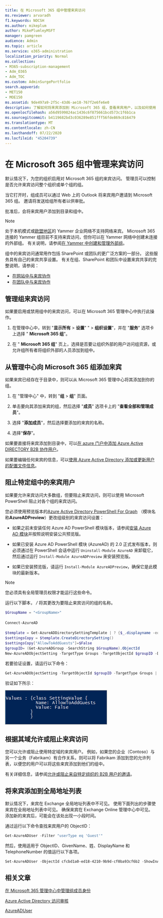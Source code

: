 ```yaml
---
title: 在 Microsoft 365 组中管理来宾访问
ms.reviewer: arvaradh
f1.keywords: NOCSH
ms.author: mikeplum
author: MikePlumleyMSFT
manager: pamgreen
audience: Admin
ms.topic: article
ms.service: o365-administration
localization_priority: Normal
ms.collection:
- M365-subscription-management
- Adm_O365
- Adm_TOC
ms.custom: AdminSurgePortfolio
search.appverid:
- MET150
- MOE150
ms.assetid: 9de497a9-2f5c-43d6-ae18-767f2e6fe6e0
description: 了解如何将来宾添加到 Microsoft 365 组，查看来宾用户，以及如何使用 PowerShell 控制来宾访问。
ms.openlocfilehash: a56d9599824ac1436c6f875661bcd573c1f6b1ca
ms.sourcegitcommit: b4119682bd3c036289e851fff56fde869c816479
ms.translationtype: MT
ms.contentlocale: zh-CN
ms.lasthandoff: 07/22/2020
ms.locfileid: "45204739"
---
```

# <a name="manage-guest-access-in-microsoft-365-groups"></a>在 Microsoft 365 组中管理来宾访问

默认情况下，为您的组织启用对 Microsoft 365 组的来宾访问。 管理员可以控制是否允许来宾访问整个组织或单个组的组。

当它打开时，组成员可以通过 Web 上的 Outlook 将来宾用户邀请到 Microsoft 365 组。 邀请将发送给组所有者以供审批。

批准后，会将来宾用户添加到目录和组中。

> [!Note]
> 处于本机模式或[欧盟地区](https://go.microsoft.com/fwlink/?linkid=2107357)的 Yammer 企业网络不支持网络来宾。
> Microsoft 365 连接的 Yammer 组目前不支持来宾访问，但你可以在 Yammer 网络中创建未连接的外部组。 有关说明，请参阅[在 Yammer 中创建和管理外部组](https://docs.microsoft.com/yammer/work-with-external-users/create-and-manage-external-groups)。

组中的来宾访问通常用作包括 SharePoint 或团队的更广泛方案的一部分。 这些服务具有自己的来宾共享设置。 有关在组、SharePoint 和团队中设置来宾共享的完整说明，请参阅：

- [在网站中与来宾协作](../../solutions/collaborate-in-site.md)
- [在团队中与来宾协作](../../solutions/collaborate-as-team.md)

## <a name="manage-groups-guest-access"></a>管理组来宾访问

如果要启用或禁用组中的来宾访问，可以在 Microsoft 365 管理中心中执行此操作。

1. 在管理中心中，转到 "**显示所有** \> **设置**" " \> **组织设置**"，并在 "**服务**" 选项卡上选择 " **Microsoft 365 组**"。
  
2. 在 " **Microsoft 365 组**" 页上，选择是否要让组织外部的用户访问组资源，或允许组所有者将组织外部的人员添加到组中。

## <a name="add-guests-to-a-microsoft-365-group-from-the-admin-center"></a>从管理中心向 Microsoft 365 组添加来宾

如果来宾已经存在于目录中，则可以从 Microsoft 365 管理中心将其添加到你的组。
  
1. 在 "管理中心" 中，转到 "**组**  >  **组**" 页面。
  
2. 单击要向其添加来宾的组，然后选择 "**成员**" 选项卡上的 "**查看全部和管理成员**"。 
  
4. 选择 "**添加成员**"，然后选择要添加的来宾的名称。
    
5. 选择“**保存**”。

如果要直接将来宾添加到目录中，可以[在 azure 门户中添加 Azure Active DIRECTORY B2B 协作用户](https://docs.microsoft.com/azure/active-directory/b2b/add-users-administrator)。

如果要编辑任何来宾的信息，可以[使用 Azure Active Directory 添加或更新用户的配置文件信息](https://docs.microsoft.com/azure/active-directory/fundamentals/active-directory-users-profile-azure-portal)。
  
## <a name="block-guest-users-from-a-specific-group"></a>阻止特定组中的来宾用户

如果要允许来宾访问大多数组，但要阻止来宾访问，则可以使用 Microsoft PowerShell 阻止对各个组的来宾访问。

您必须使用预览版本的[Azure Active Directory PowerShell For Graph](https://docs.microsoft.com/powershell/azure/active-directory/install-adv2) （模块名称**AzureADPreview**）更改组级别的来宾访问设置：

- 如果之前未安装任何 Azure AD PowerShell 模块版本，请参阅[安装 Azure AD 模块](https://docs.microsoft.com/powershell/azure/active-directory/install-adv2?view=azureadps-2.0-preview#installing-the-azure-ad-module)并按照说明安装公共预览版。

- 如果已安装 Azure AD PowerShell 模块 (AzureAD) 的 2.0 正式发布版本，则必须通过在 PowerShell 会话中运行 `Uninstall-Module AzureAD` 来卸载它，然后通过运行 `Install-Module AzureADPreview` 来安装预览版。

- 如果已安装预览版，请运行 `Install-Module AzureADPreview`，确保它是此模块的最新版本。

> [!NOTE]
> 您必须具有全局管理员权限才能运行这些命令。 

运行以下脚本， */<GroupName/>* 将其更改为要阻止来宾访问的组的名称。

```PowerShell
$GroupName = "<GroupName>"

Connect-AzureAD

$template = Get-AzureADDirectorySettingTemplate | ? {$_.displayname -eq "group.unified.guest"}
$settingsCopy = $template.CreateDirectorySetting()
$settingsCopy["AllowToAddGuests"]=$False
$groupID= (Get-AzureADGroup -SearchString $GroupName).ObjectId
New-AzureADObjectSetting -TargetType Groups -TargetObjectId $groupID -DirectorySetting $settingsCopy
```

若要验证设置，请运行以下命令：

```PowerShell
Get-AzureADObjectSetting -TargetObjectId $groupID -TargetType Groups | fl Values
```

验证如下所示：
    
![显示 "来宾组访问已设置为 false" 的 PowerShell 窗口的屏幕截图。](../../media/09ebfb4f-859f-44c3-a29e-63a59fd6ef87.png)
  
## <a name="allow-or-block-guest-access-based-on-their-domain"></a>根据其域允许或阻止来宾访问

您可以允许或阻止使用特定域的来宾用户。 例如，如果您的企业（Contoso）与另一个业务（Fabrikam）有合作关系，则可以将 Fabrikam 添加到您的允许列表，以便您的用户可以将这些来宾添加到他们的组中。

有关详细信息，请参阅[允许或阻止来自特定组织的 B2B 用户的邀请](https://docs.microsoft.com/azure/active-directory/b2b/allow-deny-list)。

## <a name="add-guests-to-the-global-address-list"></a>将来宾添加到全局地址列表

默认情况下，来宾在 Exchange 全局地址列表中不可见。 使用下面列出的步骤使来宾在全局地址列表中可见。 确保来宾在 Exchange Online 管理中心中可见。 添加新的来宾后，可能会在该处出现一小段时间。

通过运行以下命令查找来宾用户的 ObjectID：

```PowerShell
Get-AzureADUser -Filter "userType eq 'Guest'"
```

然后，使用适用于 ObjectID、GivenName、姓、DisplayName 和 TelephoneNumber 的值运行以下各项。

```PowerShell
Set-AzureADUser -ObjectId cfcbd1a0-ed18-4210-9b9d-cf0ba93cf6b2 -ShowInAddressList $true -GivenName 'Megan' -Surname 'Bowen' -DisplayName 'Megan Bowen' -TelephoneNumber '555-555-5555'
```

## <a name="related-articles"></a>相关文章

[在 Microsoft 365 管理中心中管理组成员身份](add-or-remove-members-from-groups.md)
  
[Azure Active Directory 访问审核](https://docs.microsoft.com/azure/active-directory/active-directory-azure-ad-controls-perform-access-review)

[AzureADUser](https://docs.microsoft.com/powershell/module/azuread/set-azureaduser)
